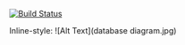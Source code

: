 [![Build Status](https://travis-ci.org/JeremyPanelli/itp-405-final-node.svg?branch=master)](https://travis-ci.org/JeremyPanelli/itp-405-final-node)

Inline-style: ![Alt Text](database diagram.jpg)
